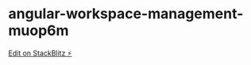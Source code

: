 # angular-workspace-management-muop6m

[Edit on StackBlitz ⚡️](https://stackblitz.com/edit/angular-workspace-management-muop6m)